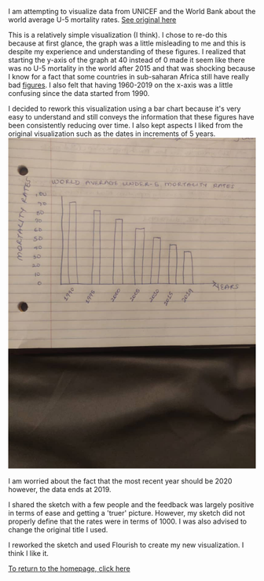 I am attempting to visualize data from UNICEF and the World Bank about the world average U-5 mortality rates. [See original here](https://data.worldbank.org/indicator/SH.DYN.MORT)

This is a relatively simple visualization (I think). I chose to re-do this because at first glance, the graph was a little misleading to me and this is despite my experience and understanding of these figures.
I realized that starting the y-axis of the graph at 40 instead of 0 made it seem like there was no U-5 mortality in the world after 2015 and that was shocking because I know for a fact that some countries in sub-saharan Africa still have really bad [figures](https://reliefweb.int/report/nigeria/who-and-nigerian-government-collaborate-curtail-child-mortality-country#:~:text=According%20to%20the%20Nigeria%20Demographic,reach%20the%20age%20of%205.).
I also felt that having 1960-2019 on the x-axis was a little confusing since the data started from 1990.

I decided to rework this visualization using a bar chart because it's very easy to understand and still conveys the information that these figures have been consistently reducing over time. I also kept aspects I liked from the original visualization such as the dates in increments of 5 years.
![Image](https://github.com/Ekenedili/dataviz-practice/blob/main/TSWD%20Initial%20sketch.jpeg)

I am worried about the fact that the most recent year should be 2020 however, the data ends at 2019.

I shared the sketch with a few people and the feedback was largely positive in terms of ease and getting a 'truer' picture. However, my sketch did not properly define that the rates were in terms of 1000. I was also advised to change the original title I used.

I reworked the sketch and used Flourish to create my new visualization. I think I like it.


<div class="flourish-embed flourish-chart" data-src="visualisation/5360278"><script src="https://public.flourish.studio/resources/embed.js"></script></div>


[To return to the homepage, click here](https://ekenedili.github.io/dataviz-practice/)


